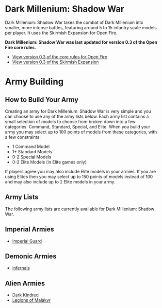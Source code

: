 Dark Millenium: Shadow War
==========================

Dark Millenium: Shadow War takes the combat of Dark Millenium into smaller, more intense battles, featuring around 5 to 15 infantry scale models per player. It uses the Skirmish Expansion for Open Fire.

**Dark Millenium: Shadow War was last updated for version 0.3 of the Open Fire core rules.**

- [View version 0.3 of the core rules for Open Fire](https://github.com/open-source-tabletop/openfire/blob/main/releases/v0.3/core-rules.md)
- [View version 0.3 of the Skirmish Expansion](https://github.com/open-source-tabletop/openfire/blob/main/releases/v0.3/expansion-skirmish.md)

# Army Building

## How to Build Your Army

Creating an army for Dark Millenium: Shadow War is very simple and you can choose to use any of the army lists below. Each army list contains a small selection of models to choose from broken down into a few categories: Command, Standard, Special, and Elite. When you build your army you may select up to 100 points of models from these categories, with a few constraints:

- 1 Command Model
- 1+ Standard Models
- 0-2 Special Models
- 0-2 Elite Models (in Elite games only)

If players agree you may also include Elite models in your armies. If you are using Elites then you may select up to 150 points of models instead of 100 and may also include up to 2 Elite models in your army.

## Army Lists

The following army lists are currently available for Dark Millenium: Shadow War.

## Imperial Armies

- [Imperial Guard](sw-army-list-imperial-guard.md)

## Demonic Armies

- [Infernals](sw-army-list-infernals.md)

## Alien Armies

- [Dark Kindred](sw-army-list-dark-kindred.md)
- [Legions of Malakyr](sw-army-list-legions-of-malakyr.md)